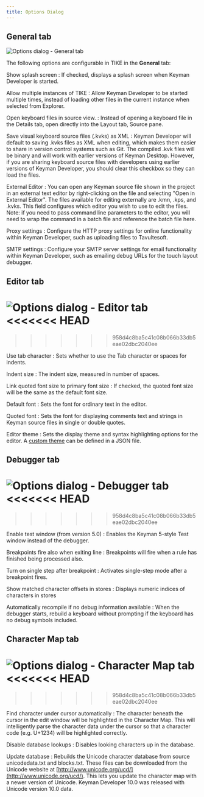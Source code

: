 ```yaml
---
title: Options Dialog
---
```


## General tab

![Options dialog - General tab](/cdn/dev/img/developer/120/ui/frmOptions_General.png)

The following options are configurable in TIKE in the **General** tab:

Show splash screen
:   If checked, displays a splash screen when Keyman Developer is
    started.

Allow multiple instances of TIKE
:   Allow Keyman Developer to be started multiple times, instead of
    loading other files in the current instance when selected from
    Explorer.

Open keyboard files in source view.
:   Instead of opening a keyboard file in the Details tab, open directly
    into the Layout tab, Source pane.

Save visual keyboard source files (.kvks) as XML
:   Keyman Developer will default to saving .kvks files as XML when
    editing, which makes them easier to share in version control systems
    such as Git. The compiled .kvk files will be binary and will work
    with earlier versions of Keyman Desktop. However, if you are sharing
    keyboard source files with developers using earlier versions of
    Keyman Developer, you should clear this checkbox so they can load
    the files.

External Editor
:   You can open any Keyman source file shown in the project in an
    external text editor by right-clicking on the file and selecting
    "Open in External Editor". The files available for editing
    externally are .kmn, .kps, and .kvks. This field configures which
    editor you wish to use to edit the files. Note: if you need to pass
    command line parameters to the editor, you will need to wrap the
    command in a batch file and reference the batch file here.

Proxy settings
:   Configure the HTTP proxy settings for online functionality within
    Keyman Developer, such as uploading files to Tavultesoft.

SMTP settings
:   Configure your SMTP server settings for email functionality within
    Keyman Developer, such as emailing debug URLs for the touch layout
    debugger.

## Editor tab

![Options dialog - Editor tab](/cdn/dev/img/developer/120/ui/frmOptions_Editor.png)
<<<<<<< HEAD
=======

>>>>>>> 958d4c8ba5c41c08b066b33db5eae02dbc2040ee

Use tab character
:   Sets whether to use the Tab character or spaces for indents.

Indent size
:   The indent size, measured in number of spaces.

Link quoted font size to primary font size
:   If checked, the quoted font size will be the same as the default
    font size.

Default font
:   Sets the font for ordinary text in the editor.

Quoted font
:   Sets the font for displaying comments text and strings in Keyman
    source files in single or double quotes.

Editor theme
:   Sets the display theme and syntax highlighting options for the
    editor. A [custom theme](../reference/editor-themes) can be defined
    in a JSON file.

## Debugger tab

![Options dialog - Debugger tab](/cdn/dev/img/developer/120/ui/frmOptions_Debugger.png)
<<<<<<< HEAD
=======

>>>>>>> 958d4c8ba5c41c08b066b33db5eae02dbc2040ee

Enable test window (from version 5.0)
:   Enables the Keyman 5-style Test window instead of the debugger.

Breakpoints fire also when exiting line
:   Breakpoints will fire when a rule has finished being processed also.

Turn on single step after breakpoint
:   Activates single-step mode after a breakpoint fires.

Show matched character offsets in stores
:   Displays numeric indices of characters in stores

Automatically recompile if no debug information available
:   When the debugger starts, rebuild a keyboard without prompting if
    the keyboard has no debug symbols included.

## Character Map tab

![Options dialog - Character Map tab](/cdn/dev/img/developer/120/ui/frmOptions_CharacterMap.png)
<<<<<<< HEAD
=======

>>>>>>> 958d4c8ba5c41c08b066b33db5eae02dbc2040ee

Find character under cursor automatically
:   The character beneath the cursor in the edit window will be
    highlighted in the Character Map. This will intelligently parse the
    character data under the cursor so that a character code (e.g.
    U+1234) will be highlighted correctly.

Disable database lookups
:   Disables looking characters up in the database.

Update database
:   Rebuilds the Unicode character database from source unicodedata.txt
    and blocks.txt. These files can be downloaded from the Unicode
    website at
    [http://www.unicode.org/ucd/](http://www.unicode.org/ucd/). This lets you update the character map with a newer version of Unicode. Keyman Developer 10.0 was released with Unicode version 10.0 data.